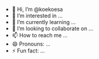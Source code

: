 - 👋 Hi, I’m @koekoesa
- 👀 I’m interested in ...
- 🌱 I’m currently learning ...
- 💞️ I’m looking to collaborate on ...
- 📫 How to reach me ...
- 😄 Pronouns: ...
- ⚡ Fun fact: ...

<!---
koekoesa/koekoesa is a ✨ special ✨ repository because its `README.md` (this file) appears on your GitHub profile.
You can click the Preview link to take a look at your changes.
--->
